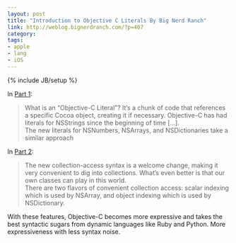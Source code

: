 ```yaml
---
layout: post
title: "Introduction to Objective C Literals By Big Nerd Ranch"
link: http://weblog.bignerdranch.com/?p=407
category: 
tags: 
- apple
- lang
- iOS
---
```

{% include JB/setup %}

In [Part 1](http://weblog.bignerdranch.com/?p=407):

> What is an “Objective-C Literal”? It’s a chunk of code that references a specific Cocoa object, creating it if necessary. Objective-C has had literals for NSStrings since the beginning of time [...].  
> The new literals for NSNumbers, NSArrays, and NSDictionaries take a similar approach

In [Part 2]():

> The new collection-access syntax is a welcome change, making it very convenient to dig into collections. What’s even better is that our own classes can play in this world.  
> There are two flavors of convenient collection access: scalar indexing which is used by NSArray, and object indexing which is used by NSDictionary.

With these features, Objective-C becomes more expressive and takes the best syntactic sugars from dynamic languages like Ruby and Python. 
More expressiveness with less syntax noise.

